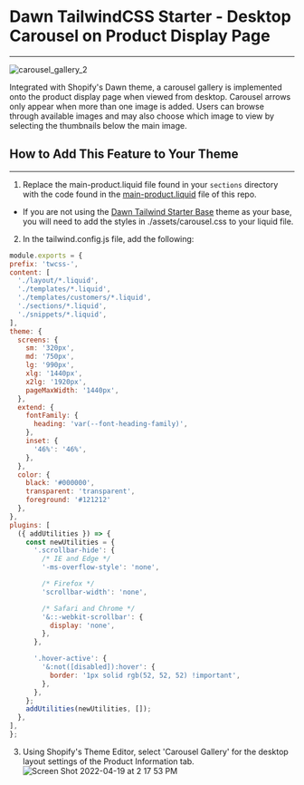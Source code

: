 # Dawn TailwindCSS Starter - Desktop Carousel on Product Display Page
---
![carousel_gallery_2](https://user-images.githubusercontent.com/24572095/164074915-26c8f4e3-cd39-4a68-a0b3-9853250232cb.gif)

Integrated with Shopify's Dawn theme, a carousel gallery is implemented onto the product display page when viewed from desktop. Carousel arrows only appear when more than one image is added. Users can browse through available images and may also choose which image to view by selecting the thumbnails below the main image. 

## How to Add This Feature to Your Theme
---


1. Replace the main-product.liquid file found  in your `sections` directory with the code found in the [main-product.liquid](https://github.com/TrellisCommerce/shopify-dts-desktop-pdp-carousel) file of this repo. 
 - If you are not using the [Dawn Tailwind Starter Base](https://github.com/TrellisCommerce/shopify-dawn-tailwind-starter-base) theme as your base, you will need to add the styles in ./assets/carousel.css to your liquid file. 
2. In the tailwind.config.js file, add the following:
  ```javascript
  module.exports = {
  prefix: 'twcss-',
  content: [
    './layout/*.liquid',
    './templates/*.liquid',
    './templates/customers/*.liquid',
    './sections/*.liquid',
    './snippets/*.liquid',
  ],
  theme: {
    screens: {
      sm: '320px',
      md: '750px',
      lg: '990px',
      xlg: '1440px',
      x2lg: '1920px',
      pageMaxWidth: '1440px',
    },
    extend: {
      fontFamily: {
        heading: 'var(--font-heading-family)',
      },
      inset: {
        '46%': '46%',
      },
    },
    color: {
      black: '#000000',
      transparent: 'transparent',
      foreground: '#121212'
    },
  },
  plugins: [
    ({ addUtilities }) => {
      const newUtilities = {
        '.scrollbar-hide': {
          /* IE and Edge */
          '-ms-overflow-style': 'none',

          /* Firefox */
          'scrollbar-width': 'none',

          /* Safari and Chrome */
          '&::-webkit-scrollbar': {
            display: 'none',
          },
        },

        '.hover-active': {
          '&:not([disabled]):hover': {
            border: '1px solid rgb(52, 52, 52) !important',
          },
        },
      };
      addUtilities(newUtilities, []);
    },
  ],
}; 
```
<!-- 3. run the command `npx tailwindcss -i ./assets/app-tailwind.css -o ./assets/app.css` -->
3. Using Shopify's Theme Editor, select 'Carousel Gallery' for the desktop layout settings of the Product Information tab.
![Screen Shot 2022-04-19 at 2 17 53 PM](https://user-images.githubusercontent.com/24572095/164069632-682bca0d-6e9e-4fb4-9dcb-ee786d546fd4.png)
